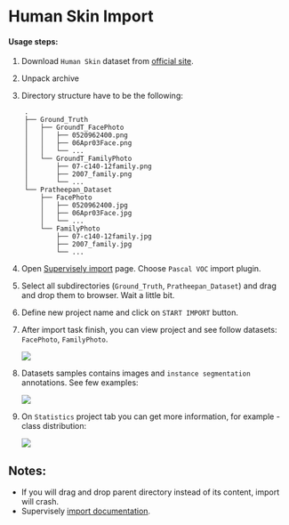 # Human Skin Import


#### Usage steps:
1) Download `Human Skin` dataset from [official site](http://cs-chan.com/project1.htm). 

2) Unpack archive

3) Directory structure have to be the following:

```
 	.	
 	├── Ground_Truth	
 	│   ├── GroundT_FacePhoto	
 	│   │   ├── 0520962400.png	
 	│   │   ├── 06Apr03Face.png	
 	│   │   └── ...	
 	│   └── GroundT_FamilyPhoto	
 	│       ├── 07-c140-12family.png	
 	│       ├── 2007_family.png	
 	│       └── ...	
 	└── Pratheepan_Dataset	
 	    ├── FacePhoto	
 	    │   ├── 0520962400.jpg	
 	    │   ├── 06Apr03Face.jpg	
 	    │   └── ...	
 	    └── FamilyPhoto	
 	        ├── 07-c140-12family.jpg	
 	        ├── 2007_family.jpg	
 	        └── ...	

```
 
4) Open [Supervisely import](supervise.ly/import) page. Choose `Pascal VOC` import plugin.
5) Select all subdirectories (`Ground_Truth`, `Pratheepan_Dataset`) and drag and drop them to browser. Wait a little bit.    
6) Define new project name and click on `START IMPORT` button.
7) After import task finish, you can view project and see follow datasets: `FacePhoto`, `FamilyPhoto`.

    ![](https://i.imgur.com/GvCtlII.png)

8) Datasets samples contains images and `instance segmentation` annotations. See few examples:

    ![](https://i.imgur.com/BxvV7oY.png)
    

9) On `Statistics` project tab you can get more information, for example - class distribution:

    ![](https://i.imgur.com/2mgMEBe.png)
    
## Notes:
* If you will drag and drop parent directory instead of its content, import will crash.
* Supervisely [import documentation](https://docs.supervise.ly/import/).

